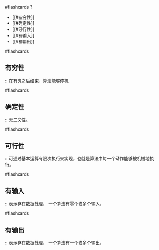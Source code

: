 #flashcards 
?
- [[#有穷性]]
- [[#确定性]]
- [[#可行性]]
- [[#有输入]]
- [[#有输出]]


#flashcards 
## 有穷性
:: 在有穷之后结束，算法能够停机

#flashcards 
## 确定性 
:: 无二义性。

#flashcards 
## 可行性 
:: 可通过基本运算有限次执行来实现，也就是算法中每一个动作能够被机械地执行。

#flashcards 
## 有输入 
:: 表示存在数据处理， 一个算法有零个或多个输入。

#flashcards 
## 有输出 
:: 表示存在数据处理， 一个算法有一个或多个输出。
